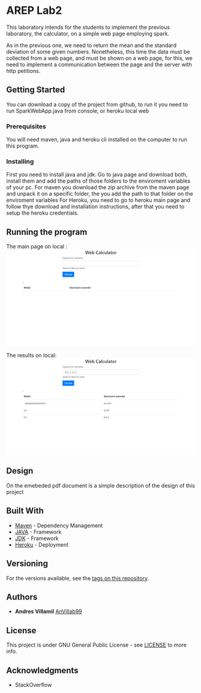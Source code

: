 # AREP Lab2

This laboratory intends for the students to implement the previous laboratory, the calculator, on a simple web page employing spark.

As in the previous one, we need to return the mean and the standard deviation of some given numbers. Nonetheless, this time the data must be collected from a web page, and must be shown on a web page, for this, we need to implement a communication between the page and the server with http petitions.

## Getting Started

You can download a copy of the project from github, to run it you need to run SparkWebApp.java from console, or heroku local web

### Prerequisites

You will need maven, java and heroku cli installed on the computer to run this program.


### Installing

First you need to install java and jdk.
Go to java page and download both, install them and add the paths of those folders to the enviroment variables of your pc.
For maven you download the zip archive from the maven page and unpack it on a specific folder, the you add the path to that folder on the enviroment variables
For Heroku, you need to go to heroku main page and follow thye download and installation instructions, after that you need to setup the heroku credentials.


## Running the program

The main page on local :
![test](https://github.com/AnVillab99/Lab-2-Arep/blob/master/resources/img/WebCalculator.png)

The results on local:
![expected](https://github.com/AnVillab99/Lab-2-Arep/blob/master/resources/img/WebCalculatorLocal.png)

## Design

On the emebeded pdf document is a simple description of the design of this project 


## Built With

* [Maven](https://maven.apache.org/) - Dependency Management
* [JAVA](https://www.java.com/es/download) - Framework
* [JDK](https://www.oracle.com/technetwork/java/javase/downloads/jdk8-downloads-2133151.html) - Framework
* [Heroku](https://devcenter.heroku.com/articles/heroku-cli) - Deployment

## Versioning

For the versions available, see the [tags on this repository](https://github.com/AnVillab99/AREP-Lab1/tags). 

## Authors

* **Andres Villamil**  [AnVillab99](https://github.com/AnVillab99)


## License

This project is under GNU General Public License - see [LICENSE](https://github.com/AnVillab99/AREP-Lab1/blob/master/LICENSE) to more info.

## Acknowledgments

* StackOverflow

